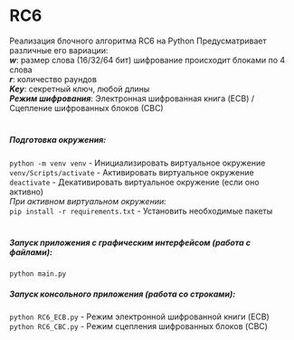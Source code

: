 # RC6

Реализация блочного алгоритма RC6 на Python
Предусматривает различные его вариации:\
*****w*****: размер слова (16/32/64 бит) шифрование происходит блоками по 4 слова\
*****r*****: количество раундов\
*****Key*****: секретный ключ, любой длины\
*****Режим шифрования*****: Электронная шифрованная книга (ECB) / Сцепление шифрованных блоков (СВС)

#
##### Подготовка окружения:
`python -m venv venv` - Инициализировать виртуальное окружение\
`venv/Scripts/activate` - Активировать виртуальное окружение\
`deactivate` - Декативировать виртуальное окружение (если оно активно)\
*При активном виртуальном окружении:*\
`pip install -r requirements.txt` - Установить необходимые пакеты
#
##### Запуск приложения с графическим интерфейсом (работа с файлами):
`python main.py`

##### Запуск консольного приложения (работа со строками):
`python RC6_ECB.py` - Режим электронной шифрованной книги (ECB)\
`python RC6_CBC.py` - Режим сцепления шифрованных блоков (CBC)

